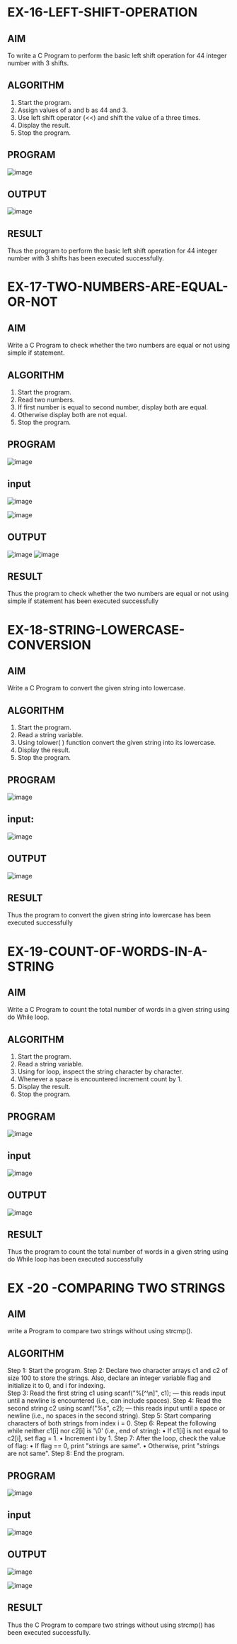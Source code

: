 # EX-16-LEFT-SHIFT-OPERATION
## AIM
To write a C Program to perform the basic left shift operation for 44 integer number with 3 shifts.

## ALGORITHM
1.	Start the program.
2.	Assign values of a and b as 44 and 3.
3.	Use left shift operator (<<) and shift the value of a three times.
4.	Display the result.
5.	Stop the program.

## PROGRAM
![image](https://github.com/user-attachments/assets/417fbf99-8a60-4127-81d9-379caaf0b1f8)


## OUTPUT
![image](https://github.com/user-attachments/assets/6ceeefa2-6b91-4b64-b50a-a967427dcd15)


## RESULT
Thus the program to perform the basic left shift operation for 44 integer number with 3 shifts has been executed successfully.




 
 


# EX-17-TWO-NUMBERS-ARE-EQUAL-OR-NOT


## AIM

Write a C Program to check whether the two numbers are equal or not using simple if statement.

## ALGORITHM

1.	Start the program.
2.	Read two numbers.
3.	If first number is equal to second number, display both are equal.
4.	Otherwise display both are not equal.
5.	Stop the program.

## PROGRAM
![image](https://github.com/user-attachments/assets/0b7f09ee-9596-4147-8ecf-aa3f82d26d76)
## input
![image](https://github.com/user-attachments/assets/15fa5c78-3417-480a-aeef-9783cfcd24cf)

![image](https://github.com/user-attachments/assets/15aa8bf6-d8c3-4566-b036-848a9e63ee5d)

## OUTPUT
![image](https://github.com/user-attachments/assets/4e6b9a74-f2d2-43ec-b943-508d92e71bf8)
![image](https://github.com/user-attachments/assets/41a8adf1-a524-4839-beee-fa9cb70ef6a7)

           
## RESULT

Thus the program to check whether the two numbers are equal or not using simple if statement has been executed successfully
 
# EX-18-STRING-LOWERCASE-CONVERSION
## AIM
Write a C Program to convert the given string into lowercase.

## ALGORITHM
1.	Start the program.
2.	Read a string variable.
3.	Using tolower( ) function convert the given string into its lowercase.
4.	Display the result.
5.	Stop the program.

## PROGRAM
![image](https://github.com/user-attachments/assets/aaddc154-d9c3-44e7-b0a9-28e927b49e7f)

## input:
![image](https://github.com/user-attachments/assets/8c75de0e-ee64-4e35-bccd-19c7be61f835)

## OUTPUT

![image](https://github.com/user-attachments/assets/54936339-9b04-4044-8bae-b147fcf0e149)



## RESULT
Thus the program to convert the given string into lowercase has been executed successfully
 
 


# EX-19-COUNT-OF-WORDS-IN-A-STRING
## AIM
Write a C Program to count the total number of words in a given string using do While loop.

## ALGORITHM
1.	Start the program.
2.	Read a string variable.
3.	Using for loop, inspect the string character by character.
4.	Whenever a space is encountered increment count by 1.
5.	Display the result.
6.	Stop the program.

## PROGRAM
![image](https://github.com/user-attachments/assets/fc5160f4-f610-4f57-a633-6ddcb084082e)
## input
![image](https://github.com/user-attachments/assets/11528b74-7a97-4f7e-b83b-1b2e62471235)

## OUTPUT

![image](https://github.com/user-attachments/assets/a68cebe1-15d4-42ba-b84e-deb83eb78408)

## RESULT
Thus the program to count the total number of words in a given string using do While loop has been executed successfully
 
 


# EX  -20 -COMPARING TWO STRINGS
## AIM
write a Program to compare two strings without using strcmp().
## ALGORITHM
Step 1: Start the program.
Step 2: Declare two character arrays c1 and c2 of size 100 to store the strings. Also, declare an integer variable
             flag and initialize it to 0, and i for indexing.      
Step 3: Read the first string c1 using scanf("%[^\n]", c1); — this reads input until a newline is encountered 
            (i.e., can include spaces).
Step 4: Read the second string c2 using scanf("%s", c2); — this reads input until a space or newline (i.e., no 
            spaces in the second string).
Step 5: Start comparing characters of both strings from index i = 0.
Step 6: Repeat the following while neither c1[i] nor c2[i] is '\0' (i.e., end of string):
•	If c1[i] is not equal to c2[i], set flag = 1.
•	Increment i by 1.
Step 7: After the loop, check the value of flag:
•	If flag == 0, print "strings are same".
•	Otherwise, print "strings are not same".
Step 8: End the program.

## PROGRAM

![image](https://github.com/user-attachments/assets/7f256ab0-6d68-4a65-8cd9-c20798ed1424)
## input
![image](https://github.com/user-attachments/assets/02540b80-575d-45cf-a49b-bfe23e28027c)

## OUTPUT
![image](https://github.com/user-attachments/assets/70c66c26-3e40-46d9-8aa4-be986e034095)
 
![image](https://github.com/user-attachments/assets/f9f17ec0-8e64-4531-9b7c-0fa2df904c1c)

## RESULT
Thus the C Program to compare two strings without using strcmp() has been executed successfully.

